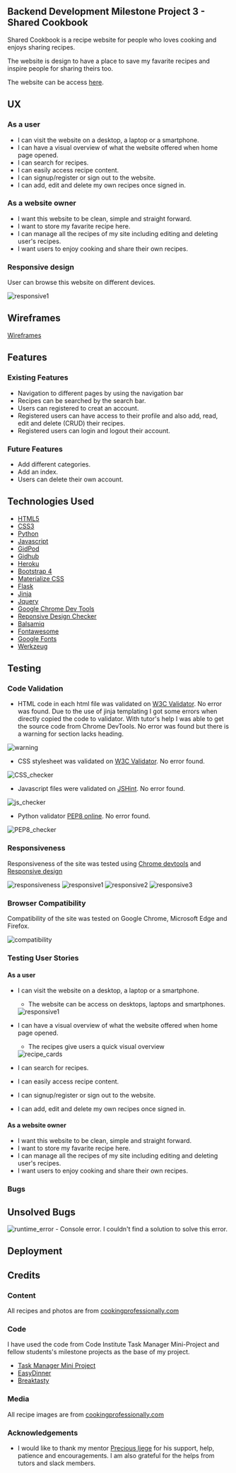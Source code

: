 ## Backend Development Milestone Project 3 - Shared Cookbook
Shared Cookbook is a recipe website for people who loves cooking and enjoys sharing recipes. 

The website is design to have a place to save my favarite recipes and inspire people for sharing theirs too.

The website can be access [here](http://lou-ms3-project.herokuapp.com/get_recipes).

## UX

### As a user
- I can visit the website on a desktop, a laptop or a smartphone.
- I can have a visual overview of what the website offered when home page opened.
- I can search for recipes.
- I can easily access recipe content.
- I can signup/register or sign out to the website.
- I can add, edit and delete my own recipes once signed in.

### As a website owner
- I want this website to be clean, simple and straight forward.
- I want to store my favarite recipe here.
- I can manage all the recipes of my site including editing and deleting user's recipes.
- I want users to enjoy cooking and share their own recipes.

### Responsive design
User can browse this website on different devices.

<img src="./assets/images/responsive1.png" alt="responsive1"/>

## Wireframes 

[Wireframes](https://github.com/suping106/milestone3/blob/master/assets/wireframes/MS3_wireframes.pdf)

## Features

### Existing Features
- Navigation to different pages by using the navigation bar
- Recipes can be searched by the search bar.
- Users can registered to creat an account.
- Registered users can have access to their profile and also add, read, edit and delete (CRUD) their recipes.
- Registered users can login and logout their account.

### Future Features
- Add different categories. 
- Add an index.
- Users can delete their own account.

## Technologies Used

- [HTML5](https://en.wikipedia.org/wiki/HTML5) 
- [CSS3](https://en.wikipedia.org/wiki/Cascading_Style_Sheets) 
- [Python](https://www.python.org/)
- [Javascript](https://www.javascript.com/) 
- [GidPod](https://www.gitpod.io/) 
- [Gidhub](https://github.com/) 
- [Heroku](https://id.heroku.com/)
- [Bootstrap 4](<https://en.wikipedia.org/wiki/Bootstrap_(front-end_framework)>) 
- [Materialize CSS](https://materializecss.com/)
- [Flask](https://flask.palletsprojects.com/en/2.0.x/)
- [Jinja](https://jinja.palletsprojects.com/en/2.11.x/)
- [Jquery](https://jquery.com/)
- [Google Chrome Dev Tools](https://developers.google.com/web/tools/chrome-devtools) 
- [Reponsive Design Checker](https://responsivedesignchecker.com/) 
- [Balsamiq](https://balsamiq.com/) 
- [Fontawesome](https://fontawesome.com/) 
- [Google Fonts](https://fonts.google.com/)
- [Werkzeug](https://werkzeug.palletsprojects.com/en/1.0.x/)

## Testing

### Code Validation
- HTML code in each html file was validated on [W3C Validator](https://validator.w3.org/nu/#textarea). No error was found.
Due to the use of jinja templating I got some errors when directly copied the code to validator. With tutor's help I was able to get the source code from Chrome DevTools. No error was found but there is a warning for section lacks heading.
<img src="./assets/validators/warning.png" alt="warning"/>

- CSS stylesheet was validated on [W3C Validator](https://validator.w3.org/nu/#textarea). No error found.
<img src="./assets/validators/CSS_checker.png" alt="CSS_checker"/>

- Javascript files were validated on [JSHint](https://jshint.com/). No error found.
<img src="./assets/validators/js_checker.png" alt="js_checker"/>

- Python validator [PEP8 online](http://pep8online.com/). No error found.
<img src="./assets/validators/PEP8_checker.png" alt="PEP8_checker"/>

### Responsiveness
Responsiveness of the site was tested using [Chrome devtools](https://developers.google.com/web/tools/chrome-devtools) and [Responsive design](http://ami.responsivedesign.is/#)

<img src="./assets/images/responsiveness.png" alt="responsiveness"/>

<img src="./assets/images/responsive1.png" alt="responsive1"/>

<img src="./assets/images/responsive2.png" alt="responsive2"/>

<img src="./assets/images/responsive3.png" alt="responsive3"/>

### Browser Compatibility
Compatibility of the site was tested on Google Chrome, Microsoft Edge and Firefox.

<img src="./assets/images/compatibility.png" alt="compatibility"/>

### Testing User Stories
#### As a user
- I can visit the website on a desktop, a laptop or a smartphone.
    * The website can be access on desktops, laptops and smartphones.
    <img src="./assets/images/responsive1.png" alt="responsive1"/>
    
- I can have a visual overview of what the website offered when home page opened.
    * The recipes give users a quick visual overview
    <img src="./assets/images/recipe_cards.png" alt="recipe_cards"/>

- I can search for recipes.
- I can easily access recipe content.
- I can signup/register or sign out to the website.
- I can add, edit and delete my own recipes once signed in.
    
#### As a website owner
- I want this website to be clean, simple and straight forward.
- I want to store my favarite recipe here.
- I can manage all the recipes of my site including editing and deleting user's recipes.
- I want users to enjoy cooking and share their own recipes.

### Bugs

## Unsolved Bugs
<img src="./assets/validators/runtime_error.png" alt="runtime_error"/>
- Console error. I couldn't find a solution to solve this error.

## Deployment

## Credits

### Content
All recipes and photos are from [cookingprofessionally.com](https://www.cookingprofessionally.com/)

### Code
I have used the code from Code Institute Task Manager Mini-Project and fellow students's milestone projects as the base of my project.
- [Task Manager Mini Project](https://learn.codeinstitute.net/courses/course-v1:CodeInstitute+DCP101+2017_T3/courseware/9e2f12f5584e48acb3c29e9b0d7cc4fe/054c3813e82e4195b5a4d8cd8a99ebaa/)
- [EasyDinner](http://ms3-easydinner.herokuapp.com/index)
- [Breaktasty](http://ms3-breaktasty.herokuapp.com/)

### Media
All recipe images are from [cookingprofessionally.com](https://www.cookingprofessionally.com/)


### Acknowledgements

- I would like to thank my mentor [Precious Ijege](https://www.linkedin.com/in/precious-ijege-908a00168/) for his support, help, patience and encouragements. I am also grateful for the helps from tutors and slack members.
